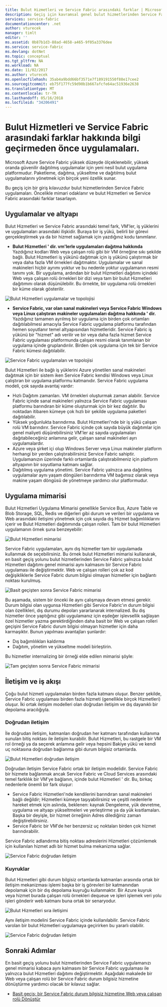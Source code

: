 ```yaml
---
title: Bulut Hizmetleri ve Service Fabric arasındaki farklar | Microsoft Docs
description: Geçiş için kavramsal genel bulut hizmetlerinden Service Fabric uygulamaları.
services: service-fabric
documentationcenter: .net
author: vturecek
manager: timlt
editor: ''
ms.assetid: 0b87b1d3-88ad-4658-a465-9f05a3376dee
ms.service: service-fabric
ms.devlang: dotNet
ms.topic: conceptual
ms.tgt_pltfrm: NA
ms.workload: NA
ms.date: 11/02/2017
ms.author: vturecek
ms.openlocfilehash: 35ab4a9bdd66bf3571e7f189191550f88e17cee2
ms.sourcegitcommit: eb75f177fc59d90b1b667afcfe64ac51936e2638
ms.translationtype: MT
ms.contentlocale: tr-TR
ms.lasthandoff: 05/16/2018
ms.locfileid: "34206491"
---
```

# <a name="learn-about-the-differences-between-cloud-services-and-service-fabric-before-migrating-applications"></a>Bulut Hizmetleri ve Service Fabric arasındaki farklar hakkında bilgi geçirmeden önce uygulamaları.
Microsoft Azure Service Fabric yüksek düzeyde ölçeklenebilir, yüksek oranda güvenilir dağıtılmış uygulamalar için yeni nesil bulut uygulama platformudur. Paketleme, dağıtma, yükseltme ve dağıtılmış bulut uygulamalarını yönetmek için birçok yeni özellik sunar. 

Bu geçiş için bir giriş kılavuzdur bulut hizmetlerinden Service Fabric uygulamaları. Öncelikle mimari odaklanır ve bulut Hizmetleri ve Service Fabric arasındaki farklar tasarlayın.

## <a name="applications-and-infrastructure"></a>Uygulamalar ve altyapı
Bulut Hizmetleri ve Service Fabric arasındaki temel fark, VM'ler, iş yüklerini ve uygulamaları arasındaki ilişkidir. Buraya bir iş yükü, belirli bir görevi gerçekleştirmek ya da bir hizmet sağlamak için yazdığınız kodu tanımlanır.

* **Bulut Hizmetleri ' dir. vm'lerle uygulamaları dağıtma hakkında** Yazdığınız kodları Web veya çalışan rolü gibi bir VM örneğine sıkı şekilde bağlı. Bulut Hizmetleri iş yükünü dağıtmak için iş yükünü çalıştırmak bir veya daha fazla VM örnekleri dağıtmaktır. Uygulamalar ve sanal makineleri hiçbir ayrımı yoktur ve bu nedenle yoktur uygulamanın resmi tanımı yok. Bir uygulama, ardından bir bulut Hizmetleri dağıtımı içindeki Web veya çalışan rolü örnekleri bir dizi veya tam bir bulut Hizmetleri dağıtımını olarak düşünülebilir. Bu örnekte, bir uygulama rolü örnekleri bir küme olarak gösterilir.

![Bulut Hizmetleri uygulamalar ve topolojisi][1]

* **Service Fabric, var olan sanal makineleri veya Service Fabric Windows veya Linux çalıştıran makineler uygulamaları dağıtma hakkında ' dir.** Yazdığınız tamamen ayrılmış bir uygulama için birden çok ortamları dağıtılabilmesi amacıyla Service Fabric uygulama platformu tarafından hemen soyutlanır temel altyapısından hizmetleridir. Service Fabric iş yükünü bir "hizmet" adı verilir ve bir veya daha fazla hizmet Service Fabric uygulaması platformunda çalışan resmi olarak tanımlanan bir uygulama içinde gruplandırılır. Birden çok uygulama için tek bir Service Fabric kümesi dağıtılabilir.

![Service Fabric uygulamaları ve topolojisi][2]

Bulut Hizmetleri ile bağlı iş yüklerini Azure yönetilen sanal makineleri dağıtmak için bir sistem iken Service Fabric kendisi Windows veya Linux çalıştıran bir uygulama platformu katmanıdır.
Service Fabric uygulama modeli, çok sayıda avantaj vardır:

* Hızlı Dağıtım zamanları. VM örnekleri oluşturmak zaman alabilir. Service Fabric içinde sanal makineleri yalnızca Service Fabric uygulaması platformu barındıran bir küme oluşturmak için bir kez dağıtılır. Bu noktadan itibaren kümeye çok hızlı bir şekilde uygulama paketleri dağıtılabilir.
* Yüksek yoğunlukta barındırma. Bulut Hizmetleri'nde bir iş yükü çalışan rolü VM barındırır. Service Fabric içinde çok sayıda büyük dağıtımlar için genel maliyeti düşürebilirsiniz VM'ler az sayıda uygulamaları dağıtabileceğiniz anlamına gelir, çalışan sanal makineleri ayrı uygulamalardır.
* Azure veya şirket içi olup Windows Server veya Linux makineler platform herhangi bir yerden çalıştırabilirsiniz Service Fabric sahiptir. Uygulamanızın üzerinde farklı ortamlarda çalıştırabilmeniz için platform altyapının bir soyutlama katmanı sağlar. 
* Dağıtılmış uygulama yönetimi. Service Fabric yalnızca ana dağıtılmış uygulamalar aynı yaşam döngüleri barındırma VM bağımsız olarak veya makine yaşam döngüsü de yönetmeye yardımcı olur platformudur.

## <a name="application-architecture"></a>Uygulama mimarisi
Bulut Hizmetleri Uygulama Mimarisi genellikle Service Bus, Azure Table ve Blob Storage, SQL, Redis ve diğerleri gibi durum ve verileri bir uygulama ve Web arasındaki iletişimi yönetmek için çok sayıda dış Hizmet bağımlılıklarını içerir ve Bulut Hizmetleri dağıtımında çalışan rolleri. Tam bir bulut Hizmetleri uygulamanın örnek şuna benzeyebilir:  

![Bulut Hizmetleri mimarisi][9]

Service Fabric uygulamaları, aynı dış hizmetler tam bir uygulamada kullanmak de seçebilirsiniz. Bu örnek bulut Hizmetleri mimarisi kullanarak, en basit geçiş yolunu bulut hizmetlerinden Service Fabric yalnızca bulut Hizmetleri dağıtımı genel mimarisi aynı kalmasını bir Service Fabric uygulaması ile değiştirmektir. Web ve çalışan rolleri çok az kod değişikliklerle Service Fabric durum bilgisi olmayan hizmetler için bağlantı noktası kurulmuş.

![Basit geçişten sonra Service Fabric mimarisi][10]

Bu aşamada, sistem bir önceki ile aynı çalışmaya devam etmesi gerekir. Durum bilgisi olan uygunsa Hizmetleri gibi Service Fabric'ın durum bilgisi olan özellikleri, dış durumu depoları yararlanarak internalized. Bu dış hizmetler önce yaptığınız gibi uygulamanız için eşdeğer işlevsellik sağlayan özel hizmetler yazma gerektirdiğinden daha basit bir Web ve çalışan rolleri geçişini Service Fabric durum bilgisi olmayan hizmetler için daha karmaşıktır. Bunun yapılması avantajları şunlardır: 

* Dış bağımlılıkları kaldırma 
* Dağıtım, yönetim ve yükseltme modeli birleştirin. 

Bu hizmetler internalizing bir örneği elde edilen mimarisi şöyle:

![Tam geçişten sonra Service Fabric mimarisi][11]

## <a name="communication-and-workflow"></a>İletişim ve iş akışı
Çoğu bulut hizmeti uygulamaları birden fazla katmanı oluşur. Benzer şekilde, Service Fabric uygulaması birden fazla hizmeti (genellikle birçok Hizmetleri) oluşur. İki ortak iletişim modelleri olan doğrudan iletişim ve dış dayanıklı bir depolama aracılığıyla.

### <a name="direct-communication"></a>Doğrudan iletişim
İle doğrudan iletişim, katmanları doğrudan her katmanı tarafından kullanıma sunulan bitiş noktası ile iletişim kurabilir. Bulut Hizmetleri, bu rastgele bir VM rol örneği ya da seçerek anlamına gelir veya hepsini Bakiye yükü ve kendi uç noktasına doğrudan bağlanma gibi durum bilgisiz ortamlarda.

![Bulut Hizmetleri doğrudan iletişim][5]

 Doğrudan iletişim Service Fabric ortak bir iletişim modelidir. Service Fabric bir hizmete bağlanmak ancak Service Fabric ve Cloud Services arasındaki temel farklılık bir VM'ye bağlanın, içinde bulut Hizmetleri ' dir. Bu, birkaç nedenlerle önemli bir fark oluşur:

* Service Fabric Hizmetleri'nde kendilerini barındıran sanal makineleri bağlı değildir; Hizmetleri kümeye taşıyabilirsiniz ve çeşitli nedenlerle hareket etmek için aslında, beklenen: kaynak Dengeleme, yük devretme, uygulama ve altyapı yükseltmeleri ve yerleştirme ya da yük kısıtlamaları. Başka bir deyişle, bir hizmet örneğinin Adres dilediğiniz zaman değiştirebilirsiniz. 
* Service Fabric bir VM'de her benzersiz uç noktaları birden çok hizmet barındırabilir.

Service Fabric adlandırma bitiş noktası adreslerini Hizmetleri çözümlemek için kullanılan hizmet adlı bir hizmet bulma mekanizma sağlar. 

![Service Fabric doğrudan iletişim][6]

### <a name="queues"></a>Kuyruklar
Bulut Hizmetleri gibi durum bilgisiz ortamlarda katmanları arasında ortak bir iletişim mekanizması işlemi başka bir iş görevleri bir katmanından depolamak için bir dış depolama kuyruğu kullanmaktır. Bir Azure kuyruk veya hizmet burada çalışan rolü örnekleri dequeue ve işleri işlemek veri yolu işleri gönderir web katmanı buna ortak bir senaryodur.

![Bulut Hizmetleri sıra iletişimi][7]

Aynı iletişim modelini Service Fabric içinde kullanılabilir. Service Fabric varolan bir bulut Hizmetleri uygulamaya geçirirken bu yararlı olabilir. 

![Service Fabric doğrudan iletişim][8]

## <a name="next-steps"></a>Sonraki Adımlar
En basit geçiş yolunu bulut hizmetlerinden Service Fabric uygulamanızı genel mimarisi kabaca aynı kalmasını bir Service Fabric uygulaması ile yalnızca bulut Hizmetleri dağıtımı değiştirmektir. Aşağıdaki makalede bir Web veya çalışan rolü bir Service Fabric durum bilgisiz hizmetine dönüştürme yardımcı olacak bir kılavuz sağlar.

* [Basit geçiş: bir Service Fabric durum bilgisiz hizmetine Web veya çalışan rolü Dönüştür](service-fabric-cloud-services-migration-worker-role-stateless-service.md)

<!--Image references-->
[1]: ./media/service-fabric-cloud-services-migration-differences/topology-cloud-services.png
[2]: ./media/service-fabric-cloud-services-migration-differences/topology-service-fabric.png
[5]: ./media/service-fabric-cloud-services-migration-differences/cloud-service-communication-direct.png
[6]: ./media/service-fabric-cloud-services-migration-differences/service-fabric-communication-direct.png
[7]: ./media/service-fabric-cloud-services-migration-differences/cloud-service-communication-queues.png
[8]: ./media/service-fabric-cloud-services-migration-differences/service-fabric-communication-queues.png
[9]: ./media/service-fabric-cloud-services-migration-differences/cloud-services-architecture.png
[10]: ./media/service-fabric-cloud-services-migration-differences/service-fabric-architecture-simple.png
[11]: ./media/service-fabric-cloud-services-migration-differences/service-fabric-architecture-full.png
